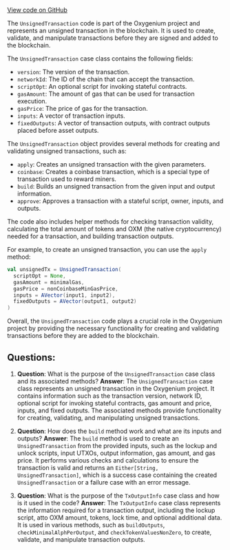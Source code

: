 [View code on GitHub](https://github.com/oxygenium/oxygenium/protocol/src/main/scala/org/oxygenium/protocol/model/UnsignedTransaction.scala)

The `UnsignedTransaction` code is part of the Oxygenium project and represents an unsigned transaction in the blockchain. It is used to create, validate, and manipulate transactions before they are signed and added to the blockchain.

The `UnsignedTransaction` case class contains the following fields:

- `version`: The version of the transaction.
- `networkId`: The ID of the chain that can accept the transaction.
- `scriptOpt`: An optional script for invoking stateful contracts.
- `gasAmount`: The amount of gas that can be used for transaction execution.
- `gasPrice`: The price of gas for the transaction.
- `inputs`: A vector of transaction inputs.
- `fixedOutputs`: A vector of transaction outputs, with contract outputs placed before asset outputs.

The `UnsignedTransaction` object provides several methods for creating and validating unsigned transactions, such as:

- `apply`: Creates an unsigned transaction with the given parameters.
- `coinbase`: Creates a coinbase transaction, which is a special type of transaction used to reward miners.
- `build`: Builds an unsigned transaction from the given input and output information.
- `approve`: Approves a transaction with a stateful script, owner, inputs, and outputs.

The code also includes helper methods for checking transaction validity, calculating the total amount of tokens and OXM (the native cryptocurrency) needed for a transaction, and building transaction outputs.

For example, to create an unsigned transaction, you can use the `apply` method:

```scala
val unsignedTx = UnsignedTransaction(
  scriptOpt = None,
  gasAmount = minimalGas,
  gasPrice = nonCoinbaseMinGasPrice,
  inputs = AVector(input1, input2),
  fixedOutputs = AVector(output1, output2)
)
```

Overall, the `UnsignedTransaction` code plays a crucial role in the Oxygenium project by providing the necessary functionality for creating and validating transactions before they are added to the blockchain.
## Questions: 
 1. **Question**: What is the purpose of the `UnsignedTransaction` case class and its associated methods?
   **Answer**: The `UnsignedTransaction` case class represents an unsigned transaction in the Oxygenium project. It contains information such as the transaction version, network ID, optional script for invoking stateful contracts, gas amount and price, inputs, and fixed outputs. The associated methods provide functionality for creating, validating, and manipulating unsigned transactions.

2. **Question**: How does the `build` method work and what are its inputs and outputs?
   **Answer**: The `build` method is used to create an `UnsignedTransaction` from the provided inputs, such as the lockup and unlock scripts, input UTXOs, output information, gas amount, and gas price. It performs various checks and calculations to ensure the transaction is valid and returns an `Either[String, UnsignedTransaction]`, which is a success case containing the created `UnsignedTransaction` or a failure case with an error message.

3. **Question**: What is the purpose of the `TxOutputInfo` case class and how is it used in the code?
   **Answer**: The `TxOutputInfo` case class represents the information required for a transaction output, including the lockup script, atto OXM amount, tokens, lock time, and optional additional data. It is used in various methods, such as `buildOutputs`, `checkMinimalAlphPerOutput`, and `checkTokenValuesNonZero`, to create, validate, and manipulate transaction outputs.